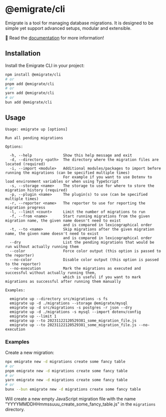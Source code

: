 # @emigrate/cli

Emigrate is a tool for managing database migrations. It is designed to be simple yet support advanced setups, modular and extensible.

📖 Read the [documentation](https://emigrate.dev) for more information!

## Installation

Install the Emigrate CLI in your project:

```bash
npm install @emigrate/cli
# or
pnpm add @emigrate/cli
# or
yarn add @emigrate/cli
# or
bun add @emigrate/cli
```

## Usage

```text
Usage: emigrate up [options]

Run all pending migrations

Options:

  -h, --help              Show this help message and exit
  -d, --directory <path>  The directory where the migration files are located (required)
  -i, --import <module>   Additional modules/packages to import before running the migrations (can be specified multiple times)
                          For example if you want to use Dotenv to load environment variables or when using TypeScript
  -s, --storage <name>    The storage to use for where to store the migration history (required)
  -p, --plugin <name>     The plugin(s) to use (can be specified multiple times)
  -r, --reporter <name>   The reporter to use for reporting the migration progress
  -l, --limit <count>     Limit the number of migrations to run
  -f, --from <name>       Start running migrations from the given migration name, the given name doesn't need to exist
                          and is compared in lexicographical order
  -t, --to <name>         Skip migrations after the given migration name, the given name doesn't need to exist
                          and is compared in lexicographical order
  --dry                   List the pending migrations that would be run without actually running them
  --color                 Force color output (this option is passed to the reporter)
  --no-color              Disable color output (this option is passed to the reporter)
  --no-execution          Mark the migrations as executed and successful without actually running them,
                          which is useful if you want to mark migrations as successful after running them manually

Examples:

  emigrate up --directory src/migrations -s fs
  emigrate up -d ./migrations --storage @emigrate/mysql
  emigrate up -d src/migrations -s postgres -r json --dry
  emigrate up -d ./migrations -s mysql --import dotenv/config
  emigrate up --limit 1
  emigrate up --to 20231122120529381_some_migration_file.js
  emigrate up --to 20231122120529381_some_migration_file.js --no-execution
```

### Examples

Create a new migration:

```bash
npx emigrate new -d migrations create some fancy table
# or
pnpm emigrate new -d migrations create some fancy table
# or
yarn emigrate new -d migrations create some fancy table
# or
bunx --bun emigrate new -d migrations create some fancy table
```

Will create a new empty JavaScript migration file with the name "YYYYMMDDHHmmssuuu_create_some_fancy_table.js" in the `migrations` directory.
